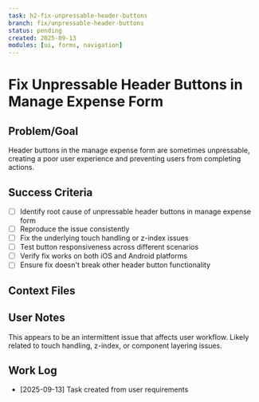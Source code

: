 ```yaml
---
task: h2-fix-unpressable-header-buttons
branch: fix/unpressable-header-buttons
status: pending
created: 2025-09-13
modules: [ui, forms, navigation]
---
```


# Fix Unpressable Header Buttons in Manage Expense Form

## Problem/Goal

Header buttons in the manage expense form are sometimes unpressable, creating a poor user experience and preventing users from completing actions.

## Success Criteria

- [ ] Identify root cause of unpressable header buttons in manage expense form
- [ ] Reproduce the issue consistently
- [ ] Fix the underlying touch handling or z-index issues
- [ ] Test button responsiveness across different scenarios
- [ ] Verify fix works on both iOS and Android platforms
- [ ] Ensure fix doesn't break other header button functionality

## Context Files

<!-- Added by context-gathering agent or manually -->

## User Notes

This appears to be an intermittent issue that affects user workflow. Likely related to touch handling, z-index, or component layering issues.

## Work Log

- [2025-09-13] Task created from user requirements
